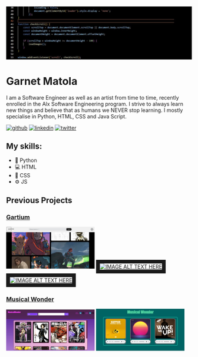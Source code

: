 ![I am a Software developer/engineer](https://github.com/CallmeJimmy18/CallmeJimmy18/blob/master/feedcode22.jpg)

# Garnet Matola
I am a Software Engineer as well as an artist from time to time, recently enrolled in the Alx Software Engineering program. I strive to always learn new things and believe that as humans we NEVER stop learning. I mostly specialise in Python, HTML, CSS and Java Script.

[<img src='https://cdn.jsdelivr.net/npm/simple-icons@3.0.1/icons/github.svg' alt='github' height='40'>](https://github.com/CallmeJimmy18)  [<img src='https://cdn.jsdelivr.net/npm/simple-icons@3.0.1/icons/linkedin.svg' alt='linkedin' height='40'>](https://www.linkedin.com/in/garnetmatola/)  [<img src='https://cdn.jsdelivr.net/npm/simple-icons@3.0.1/icons/twitter.svg' alt='twitter' height='40'>](https://twitter.com/GarnetMatola)

## My skills: 
* 🐍 Python
* 💻 HTML
* 🎨 CSS
* ⚙ JS

## Previous Projects
<h3><a href="https://gartium.pythonanywhere.com/login">Gartium</a></h3>
<img src="https://github.com/CallmeJimmy18/CallmeJimmy18/blob/master/Gartium%20home%20page.jpg" width="240"/>
<a href="http://www.youtube.com/watch?feature=player_embedded&v=6lv7kM22M4w
" target="_blank"><img src="http://img.youtube.com/vi/6lv7kM22M4w/0.jpg" 
alt="IMAGE ALT TEXT HERE" width="240" height="180" border="10" /></a>
<a href="http://www.youtube.com/watch?feature=player_embedded&v=FKpl4ggVGtM&t=4s
" target="_blank"><img src="http://img.youtube.com/vi/FKpl4ggVGtM/0.jpg" 
alt="IMAGE ALT TEXT HERE" width="240" height="180" border="10" /></a>

<h3><a href="https://callmejimmy.pythonanywhere.com/">Musical Wonder</a></h3>
<img src="https://github.com/CallmeJimmy18/CallmeJimmy18/blob/master/Screenshot%202024-02-07%20150137.jpg" width="240"/>
<img src="https://github.com/CallmeJimmy18/CallmeJimmy18/blob/master/Screenshot%202024-02-20%20135316.jpg" width="240"/>

